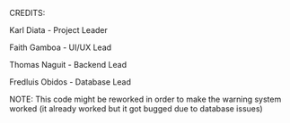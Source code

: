 CREDITS:

Karl Diata - Project Leader

Faith Gamboa - UI/UX Lead

Thomas Naguit - Backend Lead 

Fredluis Obidos - Database Lead

NOTE: This code might be reworked in order to make the warning system worked (it already worked but it got bugged due to database issues)
